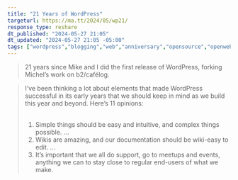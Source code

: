 ```yaml
---
title: "21 Years of WordPress"
targeturl: https://ma.tt/2024/05/wp21/
response_type: reshare
dt_published: "2024-05-27 21:05"
dt_updated: "2024-05-27 21:05 -05:00"
tags: ["wordpress","blogging","web","anniversary","opensource","openweb"]
---
```


> 21 years since Mike and I did the first release of WordPress, forking Michel’s work on b2/cafélog.

> I’ve been thinking a lot about elements that made WordPress successful in its early years that we should keep in mind as we build this year and beyond. Here’s 11 opinions:  
> <br>
> 1. Simple things should be easy and intuitive, and complex things possible.
> ...
> 3. Wikis are amazing, and our documentation should be wiki-easy to edit.
> ...
> 11. It’s important that we all do support, go to meetups and events, anything we can to stay close to regular end-users of what we make.